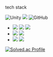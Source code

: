 <p align="left">
  tech stack<br>
  
  ![Unity](https://img.shields.io/badge/unity-%23000000.svg?style=for-the-badge&logo=unity&logoColor=white)
<img src="https://img.shields.io/badge/spring-%236DB33F.svg?style=for-the-badge&logo=spring&logoColor=white">
![GitHub](https://img.shields.io/badge/github-%23121011.svg?style=for-the-badge&logo=github&logoColor=white)
  <ul>
    <li>
      <img src="https://ziadoua.github.io/m3-Markdown-Badges/badges/Java/java3.svg">
      <img src="https://ziadoua.github.io/m3-Markdown-Badges/badges/Javascript/javascript3.svg">
      <img src="https://ziadoua.github.io/m3-Markdown-Badges/badges/C/c1.svg">
    </li>
    <li>
      <img src="https://img.shields.io/badge/spring-%236DB33F.svg?style=for-the-badge&logo=spring&logoColor=white">
      <img src="https://ziadoua.github.io/m3-Markdown-Badges/badges/NodeJS/nodejs1.svg">
    </li>
    <li>
      <img src="https://ziadoua.github.io/m3-Markdown-Badges/badges/MySQL/mysql1.svg">
      <img src="https://ziadoua.github.io/m3-Markdown-Badges/badges/Git/git1.svg">
    </li>
  </ul>
</p>


<div align="left" dir="auto">
<p dir="auto"><a href="https://solved.ac/profile/kingjh120" rel="nofollow"><img src="http://mazassumnida.wtf/api/v2/generate_badge?boj=kingjh120" alt="Solved.ac Profile"  style="max-width: 100%;"></a></p>
</div>
<!--
**aphyrince/aphyrince** is a ✨ _special_ ✨ repository because its `README.md` (this file) appears on your GitHub profile.

Here are some ideas to get you started:

- 🔭 I’m currently working on ...
- 🌱 I’m currently learning ...
- 👯 I’m looking to collaborate on ...
- 🤔 I’m looking for help with ...
- 💬 Ask me about ...
- 📫 How to reach me: ...
- 😄 Pronouns: ...
- ⚡ Fun fact: ...
-->
